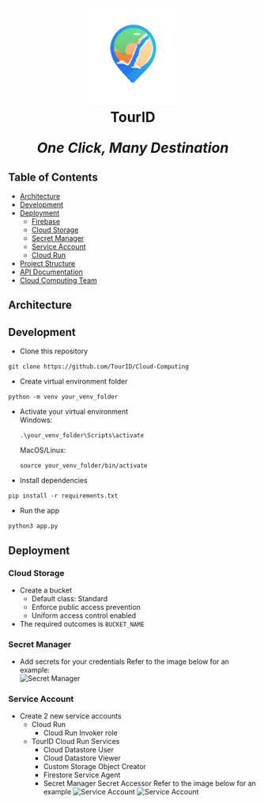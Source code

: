 <h1 align="center">
  <br>
    <img src="assets/tourid.png" alt="TourID" width="200">
  <br>
    TourID
  <br>
   <p><em>One Click, Many Destination</em></p>
</h1>

## Table of Contents
- [Architecture](#architecture)
- [Development](#development)
- [Deployment](#deployment)
  - [Firebase](#firebase)
  - [Cloud Storage](#cloud-storage)
  - [Secret Manager](#secret-manager)
  - [Service Account](#service-account)
  - [Cloud Run](#cloud-run)
- [Project Structure](#project-structure)
- [API Documentation](#api-documentations)
- [Cloud Computing Team](#cloud-computing-team)

## Architecture

## Development
- Clone this repository
```
git clone https://github.com/TourID/Cloud-Computing
```

- Create virtual environment folder
```
python -m venv your_venv_folder
```

- Activate your virtual environment
  <br>
  Windows:
  ```
  .\your_venv_folder\Scripts\activate
  ```
  MacOS/Linux:
  ```
  source your_venv_folder/bin/activate

- Install dependencies
```
pip install -r requirements.txt
```
- Run the app
```
python3 app.py
```

## Deployment

### Cloud Storage
- Create a bucket
  - Default class: Standard
  - Enforce public access prevention
  - Uniform access control enabled
- The required outcomes is `BUCKET_NAME`

### Secret Manager
- Add secrets for your credentials
  Refer to the image below for an example:
  <br>
![Secret Manager](assets/secret-manager.png)

### Service Account
- Create 2 new service accounts
  - Cloud Run
    - Cloud Run Invoker role
  - TourID Cloud Run Services
    - Cloud Datastore User
    - Cloud Datastore Viewer
    - Custom Storage Object Creator
    - Firestore Service Agent
    - Secret Manager Secret Accessor
  Refer to the image below for an example
![Service Account](assets/service-acc-1.png)
![Service Account](assets/service-acc-2.png)
